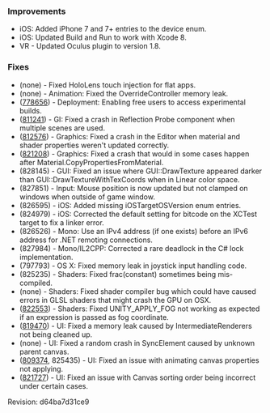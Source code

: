 ### Improvements

*   iOS: Added iPhone 7 and 7+ entries to the device enum.
*   iOS: Updated Build and Run to work with Xcode 8.
*   VR - Updated Oculus plugin to version 1.8.

### Fixes

*   (none) - Fixed HoloLens touch injection for flat apps.
*   (none) - Animation: Fixed the OverrideController memory leak.
*   ([778656](http://issuetracker.unity3d.com/issues/personal-license-cannot-be-activated-in-5-dot-4-0b10-online)) - Deployment: Enabling free users to access experimental builds.
*   ([811241](http://issuetracker.unity3d.com/issues/standalone-mse-unloading-an-active-scene-which-has-a-realtime-reflection-probe-crashes-build)) - GI: Fixed a crash in Reflection Probe component when multiple scenes are used.
*   ([812576](http://issuetracker.unity3d.com/issues/editor-crashes-with-renderloopcontext-vector-deleting-destructor)) - Graphics: Fixed a crash in the Editor when material and shader properties weren't updated correctly.
*   ([821208](http://issuetracker.unity3d.com/issues/editor-crashes-at-shader-getactivesubshaderindex-while-assigning-slash-editing-newly-created-materials)) - Graphics: Fixed a crash that would in some cases happen after Material.CopyPropertiesFromMaterial.
*   (828145) - GUI: Fixed an issue where GUI::DrawTexture appeared darker than GUI::DrawTextureWithTexCoords when in Linear color space.
*   (827851) - Input: Mouse position is now updated but not clamped on windows when outside of game window.
*   (826595) - iOS: Added missing iOSTargetOSVersion enum entries.
*   (824979) - iOS: Corrected the default setting for bitcode on the XCTest target to fix a linker error.
*   (826526) - Mono: Use an IPv4 address (if one exists) before an IPv6 address for .NET remoting connections.
*   (827984) - Mono/IL2CPP: Corrected a rare deadlock in the C# lock implementation.
*   (797793) - OS X: Fixed memory leak in joystick input handling code.
*   (825235) - Shaders: Fixed frac(constant) sometimes being mis-compiled.
*   (none) - Shaders: Fixed shader compiler bug which could have caused errors in GLSL shaders that might crash the GPU on OSX.
*   ([822553](http://issuetracker.unity3d.com/issues/unity-apply-fog-macro-is-not-taking-variables-properly)) - Shaders: Fixed UNITY\_APPLY\_FOG not working as expected if an expression is passed as fog coordinate.
*   ([819470](http://issuetracker.unity3d.com/issues/googlevr-canvas-are-allocating-memory-and-do-not-release-it-when-using-vr-cameras)) - UI: Fixed a memory leak caused by IntermediateRenderers not being cleaned up.
*   (none) - UI: Fixed a random crash in SyncElement caused by unknown parent canvas.
*   ([809374](http://issuetracker.unity3d.com/issues/crashed-in-unity-gameobject-sendmessageany-when-animating-property-override-sorting-on-canvas), 825435) - UI: Fixed an issue with animating canvas properties not applying.
*   ([821727](http://issuetracker.unity3d.com/issues/world-space-canvas-sorting-order-broken-when-images-have-the-same-z-position)) - UI: Fixed an issue with Canvas sorting order being incorrect under certain cases.

Revision: d64ba7d31ce9
